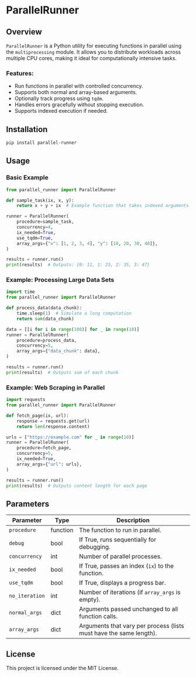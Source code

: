 # ParallelRunner

## Overview
`ParallelRunner` is a Python utility for executing functions in parallel using the `multiprocessing` module. It allows you to distribute workloads across multiple CPU cores, making it ideal for computationally intensive tasks.

### Features:
- Run functions in parallel with controlled concurrency.
- Supports both normal and array-based arguments.
- Optionally track progress using `tqdm`.
- Handles errors gracefully without stopping execution.
- Supports indexed execution if needed.

## Installation
```sh
pip install parallel-runner
```

## Usage
### Basic Example
```python
from parallel_runner import ParallelRunner

def sample_task(ix, x, y):
    return x + y + ix  # Example function that takes indexed arguments

runner = ParallelRunner(
    procedure=sample_task,
    concurrency=4,
    ix_needed=True,
    use_tqdm=True,
    array_args={"x": [1, 2, 3, 4], "y": [10, 20, 30, 40]},
)

results = runner.run()
print(results)  # Outputs: {0: 11, 1: 23, 2: 35, 3: 47}
```

### Example: Processing Large Data Sets
```python
import time
from parallel_runner import ParallelRunner

def process_data(data_chunk):
    time.sleep(1)  # Simulate a long computation
    return sum(data_chunk)

data = [[i for i in range(100)] for _ in range(10)]
runner = ParallelRunner(
    procedure=process_data,
    concurrency=5,
    array_args={"data_chunk": data},
)

results = runner.run()
print(results)  # Outputs sum of each chunk
```

### Example: Web Scraping in Parallel
```python
import requests
from parallel_runner import ParallelRunner

def fetch_page(ix, url):
    response = requests.get(url)
    return len(response.content)

urls = ["https://example.com" for _ in range(10)]
runner = ParallelRunner(
    procedure=fetch_page,
    concurrency=5,
    ix_needed=True,
    array_args={"url": urls},
)

results = runner.run()
print(results)  # Outputs content length for each page
```

## Parameters
| Parameter       | Type      | Description |
|----------------|----------|-------------|
| `procedure`    | function | The function to run in parallel. |
| `debug`        | bool     | If True, runs sequentially for debugging. |
| `concurrency`  | int      | Number of parallel processes. |
| `ix_needed`    | bool     | If True, passes an index (`ix`) to the function. |
| `use_tqdm`     | bool     | If True, displays a progress bar. |
| `no_iteration` | int      | Number of iterations (if `array_args` is empty). |
| `normal_args`  | dict     | Arguments passed unchanged to all function calls. |
| `array_args`   | dict     | Arguments that vary per process (lists must have the same length). |

## License
This project is licensed under the MIT License.

